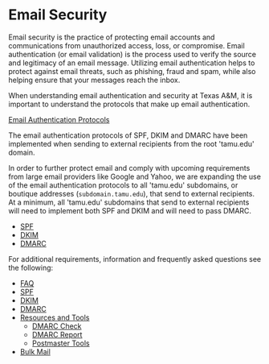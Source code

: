 # Email Security

Email security is the practice of protecting email accounts and communications from unauthorized access, loss, or compromise. Email authentication (or email validation) is the process used to verify the source and legitimacy of an email message.  Utilizing email authentication helps to protect against email threats, such as phishing, fraud and spam, while also helping ensure that your messages reach the inbox.

When understanding email authentication and security at Texas A&M, it is important to understand the protocols that make up email authentication.

[Email Authentication Protocols](./email/protocols.md)

The email authentication protocols of SPF, DKIM and DMARC have been implemented when sending to external recipients from the root 'tamu.edu' domain.

In order to further protect email and comply with upcoming requirements from large email providers like Google and Yahoo, we are expanding the use of the email authentication protocols to all 'tamu.edu' subdomains, or boutique addresses (`subdomain.tamu.edu`), that send to external recipients.  At a minimum, all 'tamu.edu' subdomains that send to external recipients will need to implement both SPF and DKIM and will need to pass DMARC.

- [SPF](./email/spf.md)
- [DKIM](./email/dkim.md)
- [DMARC](./email/dmarc.md)

For additional requirements, information and frequently asked questions see the following:

- [FAQ](./email/faq.md)
- [SPF](./email/spf.md)
- [DKIM](./email/dkim.md)
- [DMARC](./email/dmarc.md)
- [Resources and Tools](./email/tools.md)
  - [DMARC Check](./email/checker.md)
  - [DMARC Report](./email/reporting.md)
  - [Postmaster Tools](./email/reporting.md)
- [Bulk Mail](./email/bulk.md)
